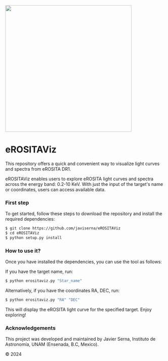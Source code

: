 <img src="https://github.com/javiserna/eROSITAViz/blob/main/eROSITAViz.png?raw=true" width="400"/>

# eROSITAViz
This repository offers a quick and convenient way to visualize light curves and spectra from eROSITA DR1.

eROSITAViz enables users to explore eROSITA light curves and spectra across the energy band: 0.2-10 KeV. With just the input of the target's name or coordinates, users can access available data.

### First step
To get started, follow these steps to download the repository and install the required dependencies:

```zsh
$ git clone https://github.com/javiserna/eROSITAViz
$ cd eROSITAViz
$ python setup.py install
```
### How to use it?
Once you have installed the dependencies, you can use the tool as follows:

If you have the target name, run:

```zsh
$ python erositaviz.py "Star_name"
```
Alternatively, if you have the coordinates RA, DEC, run:

```zsh
$ python erositaviz.py "RA" "DEC"
```

This will display the eROSITA light curve for the specified target. Enjoy exploring!

### Acknowledgements
This project was developed and maintained by Javier Serna, Instituto de Astronomía, UNAM (Ensenada, B.C, Mexico).

© 2024
